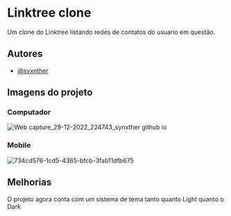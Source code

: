 
# Linktree clone

Um clone do Linktree listando redes de contatos do usuario em questão.



## Autores

- [@syxnther](https://github.com/synxther)


## Imagens do projeto 

### Computador

![Web capture_29-12-2022_224743_synxther github io](https://user-images.githubusercontent.com/100028251/210026746-3773d8dd-e65a-4dda-a6b8-aa97d4e5564a.jpeg)

### Mobile

![734cd576-1cd5-4365-bfcb-3fab11dfb675](https://user-images.githubusercontent.com/100028251/210026832-4b9dcfe2-b4bb-474d-b345-c4e4a28e284a.jpeg)

## Melhorias

O projeto agora conta com um sistema de tema tanto quanto Light quanto o Dark